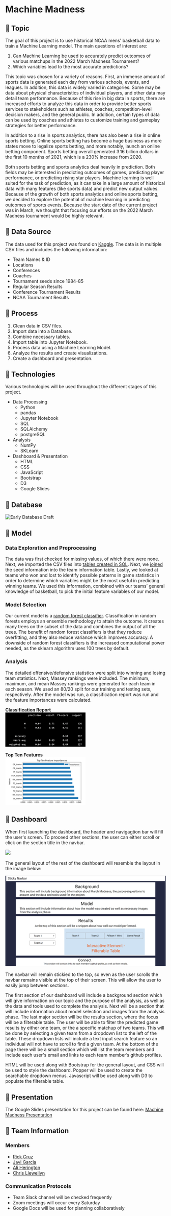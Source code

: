 # Machine Madness

## :basketball: Topic
The goal of this project is to use historical NCAA mens' basketball data to train a Machine Learning model. The main questions of interest are:

1. Can Machine Learning be used to accurately predict outcomes of various matchups in the 2022 March Madness Tournament?
2. Which variables lead to the most accurate predictions? 

This topic was chosen for a variety of reasons. First, an immense amount of sports data is generated each day from various schools, events, and leagues. In addition, this data is widely varied in categories. Some may be data about physical characteristics of individual players, and other data may detail team performance. Because of this rise in big data in sports, there are increased efforts to analyze this data in order to provide better sports services to stakeholders such as athletes, coaches, competition-level decision makers, and the general public. In addition, certain types of data can be used by coaches and athletes to customize training and gameplay strategies for better performance. 

In addition to a rise in sports analytics, there has also been a rise in online sports betting. Online sports betting has become a huge business as more states move to legalize sports betting, and more notably, launch an online betting component. Sports betting overall generated 3.16 billion dollars in the first 10 months of 2021, which is a 230% increase from 2020. 

Both sports betting and sports analytics deal heavily in prediction. Both fields may be interested in predicting outcomes of games, predicting player performance, or predicting rising star players. Machine learning is well suited for the task of prediction, as it can take in a large amount of historical data with many features (like sports data) and predict new output values. Because of the growth of both sports analytics and online sports betting, we decided to explore the potential of machine learning in predicting outcomes of sports events. Because the start date of the current project was in March, we thought that focusing our efforts on the 2022 March Madness tournament would be highly relevant. 

## :basketball: Data Source
The data used for this project was found on [Kaggle](https://www.kaggle.com/c/mens-march-mania-2022/data). The data is in multiple CSV files and includes the following information:
- Team Names & ID
- Locations
- Conferences
- Coaches
- Tournament seeds since 1984-85 
- Regular Season Results
- Conference Tournament Results
- NCAA Tournament Results

## :basketball: Process
1. Clean data in CSV files. 
2. Import data into a Database.
3. Combine necessary tables. 
4. Import table into Jupyter Notebook.
5. Process data using a Machine Learning Model.
6. Analyze the results and create visualizations.
7. Create a dashboard and presentation. 

## :basketball: Technologies
Various technologies will be used throughout the different stages of this project. 

- Data Processing
    - Python
    - pandas
    - Jupyter Notebook
    - SQL
    - SQLAlchemy
    - postgreSQL
- Analysis
    - NumPy
    - SKLearn
- Dashboard & Presentation
    - HTML
    - CSS
    - JavaScript
    - Bootstrap
    - D3
    - Google Slides

## :basketball: Database
![Early Database Draft](https://github.com/racruz25/group_project/blob/7e8fccca97d6ce185a010533508062b3ce405ca2/Screen%20Shot%202022-03-20%20at%2010.35.24%20PM.png)

## :basketball: Model
### Data Exploration and Preprocessing
The data was first checked for missing values, of which there were none. Next, we imported the CSV files into [tables created in SQL](SQL/machinemadness.sql). Next, we [joined](SQL/seeds_detail_join.sql) the seed information into the team information table. Lastly, we looked at teams who won and lost to identify possible patterns in game statistics in order to determine which variables might be the most useful in predicting winning teams. We used this information, combined with our teams’ general knowledge of basketball, to pick the initial feature variables of our model.

### Model Selection
Our current model is a [random forest classifier](Random_Forest_Model.ipynb). Classification in random forests employs an ensemble methodology to attain the outcome. It creates many trees on the subset of the data and combines the output of all the trees. The benefit of random forest classifiers is that they reduce overfitting, and they also reduce variance which improves accuracy. A downside of random forest classifiers is the increased computational power needed, as the sklearn algorithm uses 100 trees by default. 

### Analysis
The detailed offensive/defensive statistics were split into winning and losing team statistics. Next, Massey rankings were included. The minimum, maximum, and mean Massey rankings were generated for each team in each season. We used an 80/20 split for our training and testing sets, respectively. After the model was run, a classification report was run and the feature importances were calculated. 

**Classification Report**    
<img src="resources/rf_classification.png" height="50%" width="50%">

**Top Ten Features**     
<img src="resources/top_ten_features.png" height="50%" width="50%">

## :basketball: Dashboard
When first launching the dashboard, the header and navigagtion bar will fill the user's screen. To proceed other sections, the user can either scroll or click on the section title in the navbar. 

<img src="resources/mm-header-2.png">

The general layout of the rest of the dashboard will resemble the layout in the image below:

<img src="resources/mm-storyboard.png">

The navbar will remain stickied to the top, so even as the user scrolls the navbar remains visible at the top of their screen. This will allow the user to easily jump between sections.

The first section of our dashboard will include a background section which will give information on our topic and the purpose of the analysis, as well as the data and tools used to complete the analysis. Next will be a section that will include information about model selection and images from the analysis phase. The last major section will be the results section, where the focus will be a filterable table. The user will be able to filter the predicted game results by either one team, or the a specific matchup of two teams. This will be done by selecting a given team from a dropdown list to the left of the table. These dropdown lists will include a text input search feature so an individual will not have to scroll to find a given team. At the bottom of the page there will be a small section which will list the team members and include each user's email and links to each team member’s github profiles. 

HTML will be used along with Bootstrap for the general layout, and CSS will be used to style the dashboard. Popper will be used to create the searchable dropdown menus. Javascript will be used along with D3 to populate the filterable table. 


## :basketball: Presentation
The Google Slides presentation for this project can be found here: [Machine Madness Presentation](https://docs.google.com/presentation/d/1_0r-Ifx1cumsOJh4Ke97PbYVbtlrDqmavh7X7dyavLg/edit?usp=sharing)

## :basketball: Team Information
### Members
- [Rick Cruz](https://github.com/racruz25)
- [Javi Garcia](https://github.com/l-javier-garcia)
- [Ali Herington](https://github.com/alilynnh)
- [Chris Llewellyn](https://github.com/chllrisll)

### Communication Protocols
- Team Slack channel will be checked frequently
- Zoom meetings will occur every Saturday
- Google Docs will be used for planning collaboratively 



